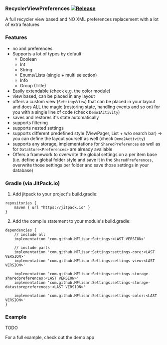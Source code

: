 ### RecyclerViewPreferences [![Release](https://jitpack.io/v/MFlisar/Settings.svg)](https://jitpack.io/#MFlisar/Settings)

A full recycler view based and NO XML preferences replacement with a lot of extra features

### Features

* no xml preferences
* Supports a lot of types by default
	* Boolean
	* Int
	* String
	* Enums/Lists (single + multi selection)
	* Info
	* Group (Title)
* Easily extendable (check e.g. the color module)
* view based, can be placed in any layout
* offers a custom view (`SettingsView`) that can be placed in your layout and does ALL the magic (restoring state, handling events and so on) for you with a single line of code (check `Demo1Activity`)
* saves and restores it's state automatically
* supports filtering
* supports nested settings
* supports different predefined style (ViewPager, List + w/o search bar) => you can define the layout yourself as well (check `Demo2Activity`)
* supports any storage, implementations for `SharedPreferences` as well as for `DataStore<Preferences>` are already available
* Offers a framework to overwrite the global settings on a per item base (i.e. define a global folder style and save it in the `SharedPreferences`, overwrite those settings per folder and save those settings in your database)

### Gradle (via JitPack.io)

1) Add jitpack to your project's build.gradle:
```
repositories {
	maven { url "https://jitpack.io" }
}
```

2) Add the compile statement to your module's build.gradle:
```
dependencies {
	// include all
	implementation 'com.github.MFlisar:Settings:<LAST VERSION>'
	
	// include parts
	implementation 'com.github.MFlisar:Settings:settings-core:<LAST VERSION>'
	implementation 'com.github.MFlisar:Settings:settings-view:<LAST VERSION>'
	
	implementation 'com.github.MFlisar:Settings:settings-storage-sharedpreferences:<LAST VERSION>'
	implementation 'com.github.MFlisar:Settings:settings-storage-datastorepreferences:<LAST VERSION>'
	
	implementation 'com.github.MFlisar:Settings:settings-color:<LAST VERSION>'	
}
```

### Example

TODO

For a full example, check out the demo app
